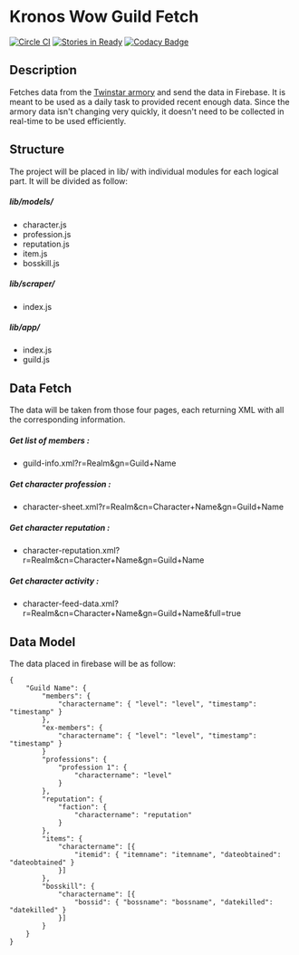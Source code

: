 # Kronos Wow Guild Fetch
[![Circle CI](https://circleci.com/gh/KaivoAnastetiks/kronos-wow-guild-fetch.svg?style=svg)](https://circleci.com/gh/KaivoAnastetiks/kronos-wow-guild-fetch)
[![Stories in Ready](https://badge.waffle.io/KaivoAnastetiks/kronos-wow-guild-fetch.svg?label=ready&title=Ready)](http://waffle.io/KaivoAnastetiks/kronos-wow-guild-fetch)
[![Codacy Badge](https://api.codacy.com/project/badge/grade/54726acfefab4934ba6775ff5247e758)](https://www.codacy.com/app/kaivoanastetiks_2547/kronos-wow-guild-fetch)

## Description
Fetches data from the [Twinstar armory](http://armory.twinstar.cz/) and send the data in Firebase. It is meant to be used as a daily task to provided recent enough data. Since the armory data isn't changing very quickly, it doesn't need to be collected in real-time to be used efficiently.

## Structure
The project will be placed in lib/ with individual modules for each logical part. It will be divided as follow:

##### lib/models/
- character.js
- profession.js
- reputation.js
- item.js
- bosskill.js

##### lib/scraper/
- index.js

##### lib/app/
- index.js
- guild.js

## Data Fetch
The data will be taken from those four pages, each returning XML with all the corresponding information.

##### Get list of members :
- guild-info.xml?r=Realm&gn=Guild+Name

##### Get character profession :
- character-sheet.xml?r=Realm&cn=Character+Name&gn=Guild+Name

##### Get character reputation :
- character-reputation.xml?r=Realm&cn=Character+Name&gn=Guild+Name

##### Get character activity :
- character-feed-data.xml?r=Realm&cn=Character+Name&gn=Guild+Name&full=true

## Data Model
The data placed in firebase will be as follow:

```
{
    "Guild Name": {
        "members": {
            "charactername": { "level": "level", "timestamp": "timestamp" }
        },
        "ex-members": {
            "charactername": { "level": "level", "timestamp": "timestamp" }
        }
        "professions": {
            "profession 1": {
                "charactername": "level"
            }
        },
        "reputation": {
            "faction": {
                "charactername": "reputation"
            }
        },
        "items": {
            "charactername": [{
                "itemid": { "itemname": "itemname", "dateobtained": "dateobtained" }
            }]
        },
        "bosskill": {
            "charactername": [{
                "bossid": { "bossname": "bossname", "datekilled": "datekilled" }
            }]
        }
    }
}
```

